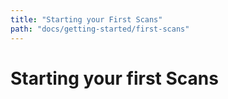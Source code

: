 ```yaml
---
title: "Starting your First Scans"
path: "docs/getting-started/first-scans"
---
```


# Starting your first Scans
